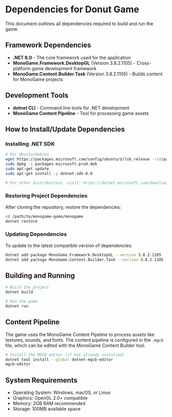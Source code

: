 # Dependencies for Donut Game

This document outlines all dependencies required to build and run the game.

## Framework Dependencies

- **.NET 8.0** - The core framework used for the application
- **MonoGame.Framework.DesktopGL** (Version 3.8.2.1105) - Cross-platform game development framework
- **MonoGame.Content.Builder.Task** (Version 3.8.2.1105) - Builds content for MonoGame projects

## Development Tools

- **dotnet CLI** - Command line tools for .NET development
- **MonoGame Content Pipeline** - Tool for processing game assets

## How to Install/Update Dependencies

### Installing .NET SDK

```bash
# For Ubuntu/Debian
wget https://packages.microsoft.com/config/ubuntu/$(lsb_release -rs)/packages-microsoft-prod.deb -O packages-microsoft-prod.deb
sudo dpkg -i packages-microsoft-prod.deb
sudo apt-get update
sudo apt-get install -y dotnet-sdk-8.0

# For other distributions, visit: https://dotnet.microsoft.com/download
```

### Restoring Project Dependencies

After cloning the repository, restore the dependencies:

```bash
cd /path/to/monogame-game/monogame
dotnet restore
```

### Updating Dependencies

To update to the latest compatible version of dependencies:

```bash
dotnet add package MonoGame.Framework.DesktopGL --version 3.8.2.1105
dotnet add package MonoGame.Content.Builder.Task --version 3.8.2.1105
```

## Building and Running

```bash
# Build the project
dotnet build

# Run the game
dotnet run
```

## Content Pipeline

The game uses the MonoGame Content Pipeline to process assets like textures, sounds, and fonts. The content pipeline is configured in the `.mgcb` file, which can be edited with the MonoGame Content Builder tool.

```bash
# Install the MGCB editor (if not already installed)
dotnet tool install --global dotnet-mgcb-editor
mgcb-editor
```

## System Requirements

- Operating System: Windows, macOS, or Linux
- Graphics: OpenGL 2.0+ compatible
- Memory: 2GB RAM recommended
- Storage: 100MB available space
